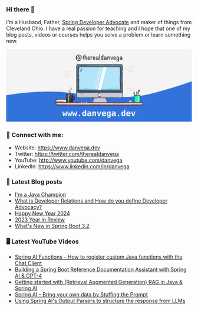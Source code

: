 ### Hi there 👋

I’m a Husband, Father, [Spring Developer Advocate](https://tanzu.vmware.com/developer/advocates/) and maker of things from Cleveland Ohio. I have a real passion for teaching and I hope that one of my blog posts, videos or courses helps you solve a problem or learn something new.

![Profile Header](./github_profile_header.png)

### 🤝 Connect with me:

- Website: https://www.danvega.dev
- Twitter: https://twitter.com/therealdanvega
- YouTube: http://www.youtube.com/danvega
- LinkedIn: https://www.linkedin.com/in/danvega

### 📝 Latest Blog posts

<!-- BLOG-POST-LIST:START -->
- [I&#39;m a Java Champion](/blog/2024/01/21/java-champion)
- [What is Developer Relations and How do you define Developer Advocacy?](/blog/2024/01/15/developer-advocate)
- [Happy New Year 2024](/blog/2024/01/01/happy-new-year-2024)
- [2023 Year in Review](/blog/2023/12/30/2023-year-in-review)
- [What&#39;s New in Spring Boot 3.2](/blog/2023/12/20/spring-boot-3-2)
<!-- BLOG-POST-LIST:END -->

### 🖥 Latest YouTube Videos

<!-- YOUTUBE:START -->
- [Spring AI Functions - How to register custom Java functions with the Chat Client](https://www.youtube.com/watch?v=n7IvE1VSbvI)
- [Building a Spring Boot Reference Documentation Assistant with Spring AI &amp; GPT-4](https://www.youtube.com/watch?v=ZoPVGrB8iHU)
- [Getting started with &lpar;Retrieval Augmented Generation&rpar; RAG in Java &amp; Spring AI](https://www.youtube.com/watch?v=4-rG2qsTrAs)
- [Spring AI - Bring your own data by Stuffing the Prompt](https://www.youtube.com/watch?v=TL3cko6YkgU)
- [Using Spring AI&#39;s Output Parsers to structure the response from LLMs](https://www.youtube.com/watch?v=CuIr3FiG_fc)
<!-- YOUTUBE:END -->
